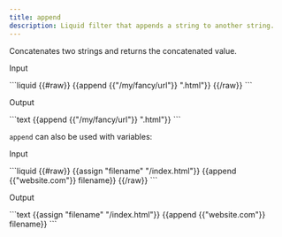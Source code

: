 ```yaml
---
title: append
description: Liquid filter that appends a string to another string.
---
```


Concatenates two strings and returns the concatenated value.

<p class="code-label">Input</p>
```liquid
{{#raw}}
{{append {{"/my/fancy/url"}} ".html"}}
{{/raw}}
```

<p class="code-label">Output</p>
```text
{{append {{"/my/fancy/url"}} ".html"}}
```

`append` can also be used with variables:

<p class="code-label">Input</p>
```liquid
{{#raw}}
{{assign "filename" "/index.html"}}
{{append {{"website.com"}} filename}}
{{/raw}}
```

<p class="code-label">Output</p>
```text
{{assign "filename" "/index.html"}}
{{append {{"website.com"}} filename}}
```
